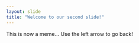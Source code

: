 ```yaml
---
layout: slide
title: "Welcome to our second slide!"
---
```

This is now a meme...
Use the left arrow to go back!
